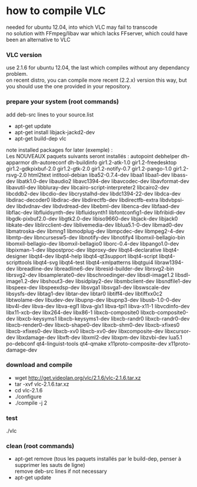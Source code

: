 # how to compile VLC
needed for ubuntu 12.04, into which VLC may fail to transcode  
no solution with FFmpeg/libav war which lacks FFserver, which could have been an alternative to VLC


### VLC version
use 2.1.6 for ubuntu 12.04, the last which compiles without any dependancy problem.  
on recent distro, you can compile more recent (2.2.x) version this way, but you should use the one provided in your repository.


### prepare your system (root commands)
add deb-src lines to your source.list  
- apt-get update  
- apt-get install libjack-jackd2-dev  
- apt-get build-dep vlc

note installed packages for later (exemple) :  
Les NOUVEAUX paquets suivants seront installés :
  autopoint debhelper dh-apparmor dh-autoreconf dh-buildinfo gir1.2-atk-1.0 gir1.2-freedesktop
  gir1.2-gdkpixbuf-2.0 gir1.2-gtk-2.0 gir1.2-notify-0.7 gir1.2-pango-1.0 gir1.2-rsvg-2.0 html2text
  intltool-debian liba52-0.7.4-dev libaa1 libaa1-dev libass-dev libatk1.0-dev libaudio2
  libavc1394-dev libavcodec-dev libavformat-dev libavutil-dev libbluray-dev
  libcairo-script-interpreter2 libcairo2-dev libcddb2-dev libcdio-dev libcrystalhd-dev
  libdc1394-22-dev libdca-dev libdirac-decoder0 libdirac-dev libdirectfb-dev libdirectfb-extra
  libdvbpsi-dev libdvdnav-dev libdvdread-dev libebml-dev libenca-dev libfaad-dev libflac-dev
  libfluidsynth-dev libfluidsynth1 libfontconfig1-dev libfribidi-dev libgdk-pixbuf2.0-dev
  libgtk2.0-dev libiso9660-dev libjack-dev libjack0 libkate-dev liblircclient-dev liblivemedia-dev
  liblua5.1-0-dev libmad0-dev libmatroska-dev libmng1 libmodplug-dev libmpcdec-dev libmpeg2-4-dev
  libmtp-dev libncursesw5-dev libnotify-dev libnotify4 libomxil-bellagio-bin libomxil-bellagio-dev
  libomxil-bellagio0 liborc-0.4-dev libpango1.0-dev libpixman-1-dev libpostproc-dev libproxy-dev
  libqt4-declarative libqt4-designer libqt4-dev libqt4-help libqt4-qt3support libqt4-script
  libqt4-scripttools libqt4-svg libqt4-test libqt4-xmlpatterns libqtgui4 libraw1394-dev
  libreadline-dev libreadline6-dev libresid-builder-dev librsvg2-bin librsvg2-dev
  libsamplerate0-dev libschroedinger-dev libsdl-image1.2 libsdl-image1.2-dev libshout3-dev
  libsidplay2-dev libsmbclient-dev libsndfile1-dev libspeex-dev libspeexdsp-dev libsvga1
  libsvga1-dev libswscale-dev libsysfs-dev libtag1-dev libtar-dev libtar0 libtiff4-dev
  libtiffxx0c2 libtwolame-dev libudev-dev libupnp-dev libupnp3-dev libusb-1.0-0-dev libv4l-dev
  libva-dev libva-egl1 libva-glx1 libva-tpi1 libva-x11-1 libvcdinfo-dev libx11-xcb-dev libx264-dev
  libx86-1 libxcb-composite0 libxcb-composite0-dev libxcb-keysyms1 libxcb-keysyms1-dev
  libxcb-randr0 libxcb-randr0-dev libxcb-render0-dev libxcb-shape0-dev libxcb-shm0-dev
  libxcb-xfixes0 libxcb-xfixes0-dev libxcb-xv0 libxcb-xv0-dev libxcomposite-dev libxcursor-dev
  libxdamage-dev libxft-dev libxml2-dev libxpm-dev libzvbi-dev lua5.1 po-debconf
  qt4-linguist-tools qt4-qmake x11proto-composite-dev x11proto-damage-dev


### download and compile
- wget http://get.videolan.org/vlc/2.1.6/vlc-2.1.6.tar.xz
- tar -xvf vlc-2.1.6.tar.xz
- cd vlc-2.1.6
- ./configure
- ./compile -j 2  


### test
./vlc


### clean (root commands)
- apt-get remove (tous les paquets installés par le build-dep, penser à supprimer les sauts de ligne)  
remove deb-src lines if not necessary  
- apt-get update  

